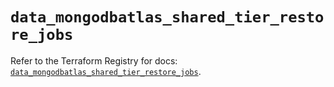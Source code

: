 # `data_mongodbatlas_shared_tier_restore_jobs`

Refer to the Terraform Registry for docs: [`data_mongodbatlas_shared_tier_restore_jobs`](https://registry.terraform.io/providers/mongodb/mongodbatlas/1.21.3/docs/data-sources/shared_tier_restore_jobs).
